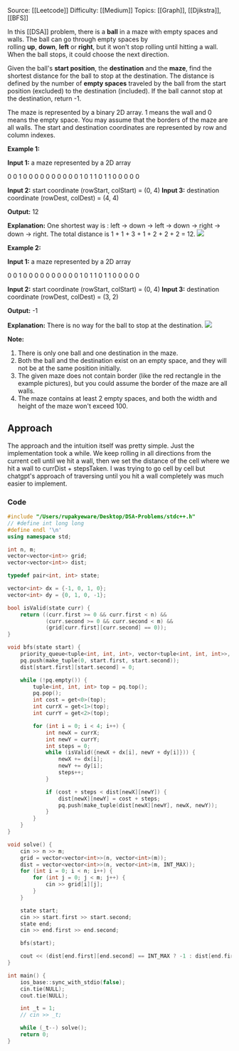 Source: [[Leetcode]]
Difficulty: [[Medium]]
Topics: [[Graph]], [[Djikstra]], [[BFS]]

In this [[DSA]] problem, there is a **ball** in a maze with empty spaces and walls. The ball can go through empty spaces by rolling **up**, **down**, **left** or **right**, but it won't stop rolling until hitting a wall. When the ball stops, it could choose the next direction.

Given the ball's **start position**, the **destination** and the **maze**, find the shortest distance for the ball to stop at the destination. The distance is defined by the number of **empty spaces** traveled by the ball from the start position (excluded) to the destination (included). If the ball cannot stop at the destination, return -1.

The maze is represented by a binary 2D array. 1 means the wall and 0 means the empty space. You may assume that the borders of the maze are all walls. The start and destination coordinates are represented by row and column indexes.

**Example 1:**

**Input 1:** a maze represented by a 2D array

0 0 1 0 0
0 0 0 0 0
0 0 0 1 0
1 1 0 1 1
0 0 0 0 0

**Input 2:** start coordinate (rowStart, colStart) = (0, 4)
**Input 3:** destination coordinate (rowDest, colDest) = (4, 4)

**Output:** 12

**Explanation:** One shortest way is : left -> down -> left -> down -> right -> down -> right.
             The total distance is 1 + 1 + 3 + 1 + 2 + 2 + 2 = 12.
![](https://assets.leetcode.com/uploads/2018/10/12/maze_1_example_1.png)

**Example 2:**

**Input 1:** a maze represented by a 2D array

0 0 1 0 0
0 0 0 0 0
0 0 0 1 0
1 1 0 1 1
0 0 0 0 0

**Input 2:** start coordinate (rowStart, colStart) = (0, 4)
**Input 3:** destination coordinate (rowDest, colDest) = (3, 2)

**Output:** -1

**Explanation:** There is no way for the ball to stop at the destination.
![](https://assets.leetcode.com/uploads/2018/10/13/maze_1_example_2.png)

**Note:**

1. There is only one ball and one destination in the maze.
2. Both the ball and the destination exist on an empty space, and they will not be at the same position initially.
3. The given maze does not contain border (like the red rectangle in the example pictures), but you could assume the border of the maze are all walls.
4. The maze contains at least 2 empty spaces, and both the width and height of the maze won't exceed 100.

## Approach
The approach and the intuition itself was pretty simple. Just the implementation took a while. We keep rolling in all directions from the current cell until we hit a wall, then we set the distance of the cell where we hit a wall to currDist + stepsTaken. I was trying to go cell by cell but chatgpt's approach of traversing until you hit a wall completely was much easier to implement.

### Code 
``` cpp
#include "/Users/rupakyeware/Desktop/DSA-Problems/stdc++.h"
// #define int long long
#define endl '\n'
using namespace std;

int n, m;
vector<vector<int>> grid;
vector<vector<int>> dist;

typedef pair<int, int> state;

vector<int> dx = {-1, 0, 1, 0};
vector<int> dy = {0, 1, 0, -1};

bool isValid(state curr) {
    return ((curr.first >= 0 && curr.first < n) &&
            (curr.second >= 0 && curr.second < m) &&
            (grid[curr.first][curr.second] == 0));
}

void bfs(state start) {
    priority_queue<tuple<int, int, int>, vector<tuple<int, int, int>>, greater<tuple<int, int, int>>> pq;
    pq.push(make_tuple(0, start.first, start.second));
    dist[start.first][start.second] = 0;

    while (!pq.empty()) {
        tuple<int, int, int> top = pq.top();
        pq.pop();
        int cost = get<0>(top);
        int currX = get<1>(top);
        int currY = get<2>(top);

        for (int i = 0; i < 4; i++) {
            int newX = currX;
            int newY = currY;
            int steps = 0;
            while (isValid({newX + dx[i], newY + dy[i]})) {
                newX += dx[i];
                newY += dy[i];
                steps++;
            }

            if (cost + steps < dist[newX][newY]) {
                dist[newX][newY] = cost + steps;
                pq.push(make_tuple(dist[newX][newY], newX, newY));
            }
        }
    }
}

void solve() {
    cin >> n >> m;
    grid = vector<vector<int>>(n, vector<int>(m));
    dist = vector<vector<int>>(n, vector<int>(m, INT_MAX));
    for (int i = 0; i < n; i++) {
        for (int j = 0; j < m; j++) {
            cin >> grid[i][j];
        }
    }

    state start;
    cin >> start.first >> start.second;
    state end;
    cin >> end.first >> end.second;

    bfs(start);

    cout << (dist[end.first][end.second] == INT_MAX ? -1 : dist[end.first][end.second]) << endl;
}

int main() {
    ios_base::sync_with_stdio(false);
    cin.tie(NULL);
    cout.tie(NULL);

    int _t = 1;
    // cin >> _t;

    while (_t--) solve();
    return 0;
}
```
